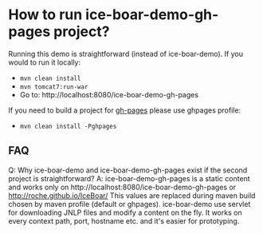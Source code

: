 # How to run ice-boar-demo-gh-pages project?

Running this demo is straightforward (instead of ice-boar-demo). If you would to run it locally:

* `mvn clean install`
* `mvn tomcat7:run-war`
* Go to: http://localhost:8080/ice-boar-demo-gh-pages

If you need to build a project for [gh-pages](http://roche.github.io/IceBoar/) please use ghpages profile:

* `mvn clean install -Pghpages`

## FAQ

Q: Why ice-boar-demo and ice-boar-demo-gh-pages exist if the second project is straightforward?
A: ice-boar-demo-gh-pages is a static content and works only on http://localhost:8080/ice-boar-demo-gh-pages or 
http://roche.github.io/IceBoar/ This values are replaced during maven build chosen by maven profile (default or 
ghpages). ice-boar-demo use servlet for downloading JNLP files and modify a content on the fly. It works on every 
context path, port, hostname etc. and it's easier for prototyping. 
    